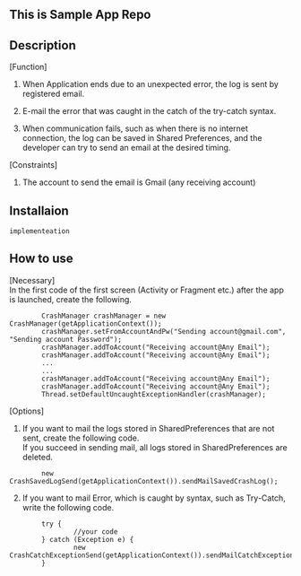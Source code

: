 ## This is Sample App Repo

## Description
[Function]
1. When Application ends due to an unexpected error, the log is sent by registered email.

2. E-mail the error that was caught in the catch of the try-catch syntax.

3. When communication fails, such as when there is no internet connection, the log can be saved in Shared Preferences, and the developer can try to send an email at the desired timing.

[Constraints]
1. The account to send the email is Gmail (any receiving account)

## Installaion
```implementeation```

## How to use
[Necessary]<br/>In the first code of the first screen (Activity or Fragment etc.) after the app is launched, create the following.
```
        CrashManager crashManager = new CrashManager(getApplicationContext());
        crashManager.setFromAccountAndPw("Sending account@gmail.com", "Sending account Password");
        crashManager.addToAccount("Receiving account@Any Email");
        crashManager.addToAccount("Receiving account@Any Email");
        ...
        ...
        crashManager.addToAccount("Receiving account@Any Email");
        crashManager.addToAccount("Receiving account@Any Email");
        Thread.setDefaultUncaughtExceptionHandler(crashManager);
```

[Options]
1. If you want to mail the logs stored in SharedPreferences that are not sent, create the following code.<br/>If you succeed in sending mail, all logs stored in SharedPreferences are deleted.
```
        new CrashSavedLogSend(getApplicationContext()).sendMailSavedCrashLog();
```

2. If you want to mail Error, which is caught by syntax, such as Try-Catch, write the following code.
```
        try {
                //your code
        } catch (Exception e) {
                new CrashCatchExceptionSend(getApplicationContext()).sendMailCatchException(e);
        }
```
